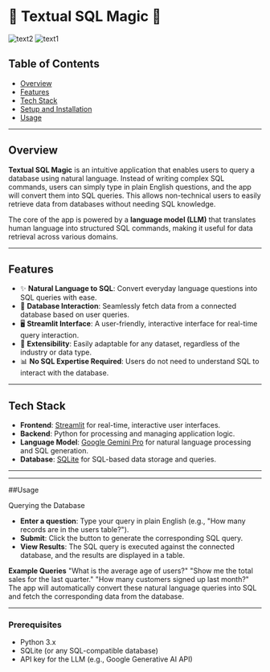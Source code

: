 # 🌟 Textual SQL Magic 🌟

 ![text2](https://github.com/user-attachments/assets/9b0ce252-9900-4156-8f52-04d5042d5906)
![text1](https://github.com/user-attachments/assets/94a9d798-460f-4fde-aaf1-d240ea16ff97)


## Table of Contents

- [Overview](#overview)
- [Features](#features)
- [Tech Stack](#tech-stack)
- [Setup and Installation](#setup-and-installation)
- [Usage](#usage)

---

## Overview

**Textual SQL Magic** is an intuitive application that enables users to query a database using natural language. Instead of writing complex SQL commands, users can simply type in plain English questions, and the app will convert them into SQL queries. This allows non-technical users to easily retrieve data from databases without needing SQL knowledge.

The core of the app is powered by a **language model (LLM)** that translates human language into structured SQL commands, making it useful for data retrieval across various domains.

---

## Features

- ✨ **Natural Language to SQL**: Convert everyday language questions into SQL queries with ease.
- 💾 **Database Interaction**: Seamlessly fetch data from a connected database based on user queries.
- 🖥️ **Streamlit Interface**: A user-friendly, interactive interface for real-time query interaction.
- 🔄 **Extensibility**: Easily adaptable for any dataset, regardless of the industry or data type.
- 📊 **No SQL Expertise Required**: Users do not need to understand SQL to interact with the database.

---

## Tech Stack

- **Frontend**: [Streamlit](https://streamlit.io) for real-time, interactive user interfaces.
- **Backend**: Python for processing and managing application logic.
- **Language Model**: [Google Gemini Pro](https://cloud.google.com) for natural language processing and SQL generation.
- **Database**: [SQLite](https://www.sqlite.org) for SQL-based data storage and queries.

---
---
##Usage

Querying the Database
- **Enter a question**: Type your query in plain English (e.g., "How many records are in the users table?").
- **Submit**: Click the button to generate the corresponding SQL query.
- **View Results**: The SQL query is executed against the connected database, and the results are displayed in a table.
  
**Example Queries**
"What is the average age of users?"
"Show me the total sales for the last quarter."
"How many customers signed up last month?"
The app will automatically convert these natural language queries into SQL and fetch the corresponding data from the database.

---


### Prerequisites

- Python 3.x
- SQLite (or any SQL-compatible database)
- API key for the LLM (e.g., Google Generative AI API)


